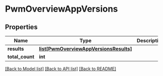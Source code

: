 # PwmOverviewAppVersions

## Properties
Name | Type | Description | Notes
------------ | ------------- | ------------- | -------------
**results** | [**list[PwmOverviewAppVersionsResults]**](PwmOverviewAppVersionsResults.md) |  | 
**total_count** | **int** |  | 

[[Back to Model list]](../README.md#documentation-for-models) [[Back to API list]](../README.md#documentation-for-api-endpoints) [[Back to README]](../README.md)

